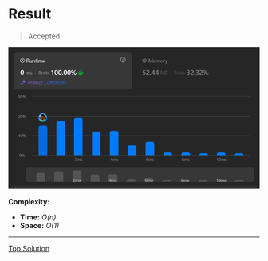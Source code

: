 # Result

> Accepted


![Result Image](result.png)


**Complexity:**

- **Time:** *O(n)*
- **Space:** *O(1)*

---

[Top Solution](https://leetcode.com/problems/apply-operations-to-an-array/solutions/6065281/python-beats-100-two-pointers)